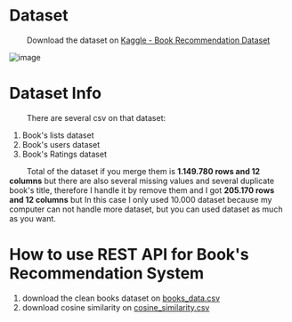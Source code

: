 # Dataset

&nbsp;&nbsp;&nbsp;&nbsp;&nbsp;&nbsp;&nbsp; Download the dataset on [Kaggle -  Book Recommendation Dataset](https://www.kaggle.com/datasets/arashnic/book-recommendation-dataset) 

![image](https://user-images.githubusercontent.com/91602612/206841314-eaefe4e1-2fa0-4e2a-b6ce-bb7b70bb6d2f.png)

# Dataset Info

&nbsp;&nbsp;&nbsp;&nbsp;&nbsp;&nbsp;&nbsp; There are several csv on that dataset:
1. Book's lists dataset
2. Book's users dataset
3. Book's Ratings dataset

&nbsp;&nbsp;&nbsp;&nbsp;&nbsp;&nbsp;&nbsp; Total of the dataset if you merge them is **1.149.780 rows and 12 columns** but there are also several missing values and several duplicate book's title, therefore I handle it by remove them and I got **205.170 rows and 12 columns** but In this case I only used 10.000 dataset because my computer can not handle more dataset, but you can used dataset as much as you want.

# How to use REST API for Book's Recommendation System

1. download the clean books dataset on [books_data.csv](https://drive.google.com/file/d/1gbS0ArrQExkqEjE4l3gm7P_fB-BQiKxW/view?usp=share_link)
2. download cosine similarity on [cosine_similarity.csv](https://drive.google.com/file/d/17drmU-ncXP5UCwzQrfqy7uIYeyJZUNcI/view?usp=share_link)
